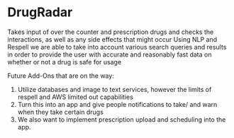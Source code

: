 # DrugRadar

Takes input of over the counter and prescription drugs and checks the interactions, as well as any side effects that might occur
Using NLP and Respell we are able to take into account various search queries and results in order to provide the user 
with accurate and reasonably fast data on whether or not a drug is safe for usage

Future Add-Ons that are on the way: 
1. Utilize databases and image to text services, however the limits of respell and AWS limited out capabilities
2. Turn this into an app and give people notifications to take/ and warn when they take certain drugs
3. We also want to implement prescription upload and scheduling into the app.
